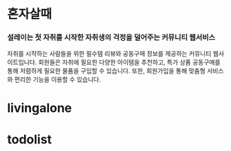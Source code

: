 # 혼자살때

### 설레이는 첫 자취를 시작한 자취생의 걱정을 덜어주는 커뮤니티 웹서비스

자취를 시작하는 사람들을 위한 필수템 리뷰와 공동구매 정보를 제공하는 커뮤니티 웹사이트입니다. 회원들은 자취에 필요한 다양한 아이템을 추천하고, 특가 상품 공동구매를 통해 저렴하게 필요한 물품을 구입할 수 있습니다. 또한, 회원가입을 통해 맞춤형 서비스와 편리한 기능을 이용할 수 있습니다.
# livingalone
# todolist
